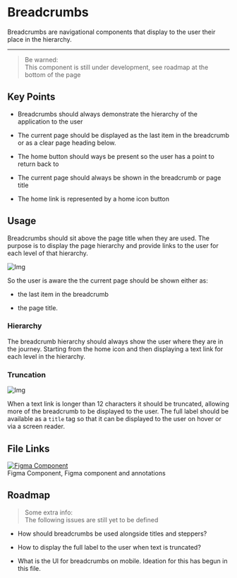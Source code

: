 
# Breadcrumbs

Breadcrumbs are navigational components that display to the user their place in the hierarchy.

---

> Be warned:  
> This component is still under development, see roadmap at the bottom of the page

## Key Points

- Breadcrumbs should always demonstrate the hierarchy of the application to the user

- The current page should be displayed as the last item in the breadcrumb or as a clear page heading below.

- The home button should ways be present so the user has a point to return back to

- The current page should always be shown in the breadcrumb or page title

- The home link is represented by a home icon button

## Usage

Breadcrumbs should sit above the page title when they are used. The purpose is to display the page hierarchy and provide links to the user for each level of that hierarchy.

![Img](https://studio-assets.supernova.io/design-systems/16150/a6bb0e02-ac3d-4e62-a746-ef9f598c07ee.jpg?Expires=1980201600&Policy=eyJTdGF0ZW1lbnQiOlt7IlJlc291cmNlIjoiaHR0cHM6Ly9zdHVkaW8tYXNzZXRzLnN1cGVybm92YS5pby9kZXNpZ24tc3lzdGVtcy8xNjE1MC9hNmJiMGUwMi1hYzNkLTRlNjItYTc0Ni1lZjlmNTk4YzA3ZWUuanBnIiwiQ29uZGl0aW9uIjp7IkRhdGVMZXNzVGhhbiI6eyJBV1M6RXBvY2hUaW1lIjoxOTgwMjAxNjAwfX19XX0_&Signature=JtNkCclX1~rJz1NQg80wW7eBQc9gIKdXOaAByrGQddFZcKkM3O6pBY7jbR7L2WKwEpxX9ct6SSgGy6xE~8GNjgtRyPWgeO6dQKI6mPd6Hx615KeJNR0WwKjFhSTeda4ksnvyRl-H-~mGa9tSqTdUg~acJOa5D1piB8m3iDL0NwO9RxbJm34LU3~jUkPcTccDdnDZeIa6JFz7yd1wUwAxMOsVIGa-kfUNjjnw6Bslw830lY15xi~ByEMLfEr~014GZMRR7RvoGQIPxIFWV~TB4WZ~5pcHI8EahtdQGYlmd4qabTocZpKnujzjW5VJVHGMOMewtxFHFuubyC-~KeAnXA__&Key-Pair-Id=APKAJGK34LCCAUR7N6LA)

So the user is aware the the current page should be shown either as:

- the last item in the breadcrumb

- the page title. 

### Hierarchy

The breadcrumb hierarchy should always show the user where they are in the journey. Starting from the home icon and then displaying a text link for each level in the hierarchy.

### Truncation

![Img](https://studio-assets.supernova.io/design-systems/16150/b524f88c-611d-4051-ab9d-66d448f109a7.jpg?Expires=1980201600&Policy=eyJTdGF0ZW1lbnQiOlt7IlJlc291cmNlIjoiaHR0cHM6Ly9zdHVkaW8tYXNzZXRzLnN1cGVybm92YS5pby9kZXNpZ24tc3lzdGVtcy8xNjE1MC9iNTI0Zjg4Yy02MTFkLTQwNTEtYWI5ZC02NmQ0NDhmMTA5YTcuanBnIiwiQ29uZGl0aW9uIjp7IkRhdGVMZXNzVGhhbiI6eyJBV1M6RXBvY2hUaW1lIjoxOTgwMjAxNjAwfX19XX0_&Signature=cRHwdZ9Kqqj3gQtJ7bcey~exzgAcocso6sfWsFT3CvAVXtQ1PgEhr3kH~08tXek0LMmJL9aI6s~XNch5T1sI3Wa4tfuJCHOIvhXfhu4nGkhjQ2P7HOgNzMGRvpC-qCnGGK6lKAxJEzGdhxgCHpV6YDNu36JUsDtNYjrrkBDtcENI6VYoBSOjFMpGkRT8yE83dGpJw9paC5H6XEaLynxycMpDPawpojF2IawSMSWlxqmzXQSSgpmU3u2q6UMb3OPEU0p3es91R8II2S0MX3qXWa7ZaXRA1jLTlBa1~aHcVQR0taZ34JGAGWL3tJKXrKXAJv1L2Q6sn7e1OoXyWVjlCg__&Key-Pair-Id=APKAJGK34LCCAUR7N6LA)

When a text link is longer than 12 characters it should be truncated, allowing more of the breadcrumb to be displayed to the user. The full label should be available as a `title` tag so that it can be displayed to the user on hover or via a screen reader.

## File Links

  
[![Figma Component](https://studio-assets.supernova.io/design-systems/16150/13ebc76f-03f0-449b-8b4c-32c79f842708.png?Expires=1980201600&Policy=eyJTdGF0ZW1lbnQiOlt7IlJlc291cmNlIjoiaHR0cHM6Ly9zdHVkaW8tYXNzZXRzLnN1cGVybm92YS5pby9kZXNpZ24tc3lzdGVtcy8xNjE1MC8xM2ViYzc2Zi0wM2YwLTQ0OWItOGI0Yy0zMmM3OWY4NDI3MDgucG5nIiwiQ29uZGl0aW9uIjp7IkRhdGVMZXNzVGhhbiI6eyJBV1M6RXBvY2hUaW1lIjoxOTgwMjAxNjAwfX19XX0_&Signature=JmnqpL9K8eBNYfTJN3jR3nkZC35lbym1pIaug5LsIbXMBYGr-KNhfRHinwA7S0RZldCPh~rGfbc8KSGnnhGzvg4HcjdZNm25n65HhtMIatllFDc9vul6IYoIwl2zOiTRxWJRaUYWs2Rzfd0jvPo86MI2CDqL4X64atvj-RKRpBGK5GHXlL1Xx0008unS98yGrxmrN5OxlzHHLz5-vkJOKUkBnZRlRcTvo5yDx4hQ8ED98yOjC5imGw3KXkb0KU7fyg4bypTjF2jnnkr-gyy2GMSYGZs0OrUVHyAw9a9c6Zbh-v27~XQEn7rk6LGuBgBTDNuT~JdyHcvoJmD4GHtUpw__&Key-Pair-Id=APKAJGK34LCCAUR7N6LA)](https://www.figma.com/file/VzlsZkoSTQ2qhpGmXBM950/Breadcrumbs)  
Figma Component, Figma component and annotations  
  


## Roadmap

> Some extra info:  
> The following issues are still yet to be defined

- How should breadcrumbs be used alongside titles and steppers?

- How to display the full label to the user when text is truncated?

- What is the UI for breadcrumbs on mobile. Ideation for this has begun in this file.